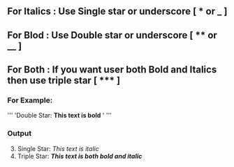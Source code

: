 ## For Italics : Use Single star or underscore [ * or _ ]
## For Blod : Use Double star or underscore [ ** or __ ]
## For Both : If you want user both Bold and Italics then use triple star [ *** ]

### For Example: 
'''
 'Double Star:  **This text is bold** '
 '''
### Output
3. Single Star: *This text is italic*
4. Triple Star: ***This text is both bold and italic***
